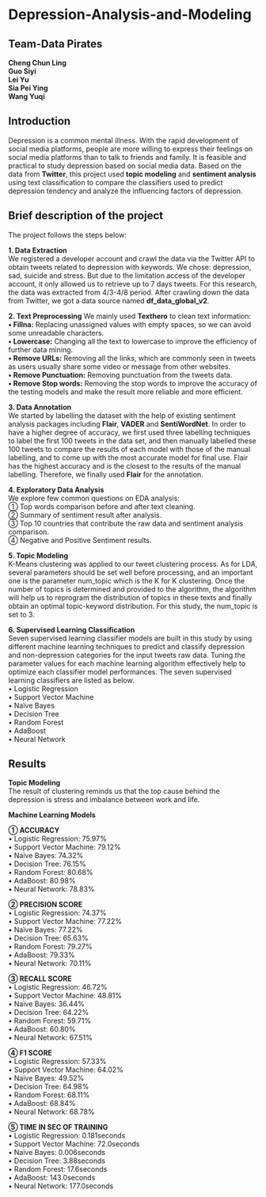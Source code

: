# Depression-Analysis-and-Modeling
## Team-Data Pirates  
**Cheng Chun Ling**  
**Guo Siyi**  
**Lei Yu**  
**Sia Pei Ying**  
**Wang Yuqi**  
## Introduction  
Depression is a common mental illness. With the rapid development of social media platforms, people are more willing to express their feelings on social media platforms than to talk to friends and family. It is feasible and practical to study depression based on social media data. Based on the data from **Twitter**, this project used **topic modeling** and **sentiment analysis** using text classification to compare the classifiers used to predict depression tendency and analyze the influencing factors of depression.  
## Brief description of the project  
The project follows the steps below:  

**1. Data Extraction**  
We registered a developer account and crawl the data via the Twitter API to obtain tweets related to depression with keywords. We chose: depression, sad, suicide and stress. But due to the limitation access of the developer account, it only allowed us to retrieve up to 7 days tweets. For this research, the data was extracted from 4/3-4/8 period. After crawling down the data from Twitter, we got a data source named **df_data_global_v2**.  

**2. Text Preprocessing**
We mainly used **Texthero** to clean text information:  
**•	Fillna:** Replacing unassigned values with empty spaces, so we can avoid some unreadable characters.  
**•	Lowercase:** Changing all the text to lowercase to improve the efficiency of further data mining.  
**•	Remove URLs:** Removing all the links, which are commonly seen in tweets as users usually share some video or message from other websites.  
**•	Remove Punctuation:** Removing punctuation from the tweets data.   
**•	Remove Stop words:** Removing the stop words to improve the accuracy of the testing models and make the result more reliable and more efficient.  

**3. Data Annotation**  
We started by labelling the dataset with the help of existing sentiment analysis packages including **Flair**, **VADER** and **SentiWordNet**. In order to have a higher degree of accuracy, we first used three labelling techniques to label the first 100 tweets in the data set, and then manually labelled these 100 tweets to compare the results of each model with those of the manual labelling, and to come up with the most accurate model for final use. Flair has the highest accuracy and is the closest to the results of the manual labelling. Therefore, we finally used **Flair** for the annotation.  
  
**4. Exploratory Data Analysis**  
We explore few common questions on EDA analysis:  
① Top words comparison before and after text cleaning.  
② Summary of sentiment result after analysis.  
③ Top 10 countries that contribute the raw data and sentiment analysis comparison.  
④	Negative and Positive Sentiment results.  

**5. Topic Modeling**  
K-Means clustering was applied to our tweet clustering process. As for LDA, several parameters should be set well before processing, and an important one is the parameter num_topic which is the K for K clustering. Once the number of topics is determined and provided to the algorithm, the algorithm will help us to reprogram the distribution of topics in these texts and finally obtain an optimal topic-keyword distribution. For this study, the num_topic is set to 3.  

**6. Supervised Learning Classification**  
Seven supervised learning classifier models are built in this study by using different machine learning techniques to predict and classify depression and non-depression categories for the input tweets raw data. Tuning the parameter values for each machine learning algorithm effectively help to optimize each classifier model performances. The seven supervised learning classifiers are listed as below.  
•	Logistic Regression  
•	Support Vector Machine  
•	Naïve Bayes   
•	Decision Tree  
•	Random Forest  
•	AdaBoost  
•	Neural Network  

## Results  
**Topic Modeling**  
The result of clustering reminds us that the top cause behind the depression is stress and imbalance between work and life.
  
**Machine Learning Models**    

**① ACCURACY**  
•	Logistic Regression: 75.97%  
•	Support Vector Machine: 79.12%  
•	Naïve Bayes: 74.32%   
•	Decision Tree: 76.15%  
•	Random Forest: 80.68%  
•	AdaBoost: 80.98%  
•	Neural Network: 78.83%
  
**② PRECISION SCORE**  
•	Logistic Regression: 74.37%  
•	Support Vector Machine: 77.22%  
•	Naïve Bayes: 77.22%   
•	Decision Tree: 65.63%  
•	Random Forest: 79.27%  
•	AdaBoost: 79.33%  
•	Neural Network: 70.11%  

**③ RECALL SCORE**   
•	Logistic Regression: 46.72%  
•	Support Vector Machine: 48.81%  
•	Naïve Bayes: 36.44%   
•	Decision Tree: 64.22%  
•	Random Forest: 59.71%  
•	AdaBoost: 60.80%  
•	Neural Network: 67.51%  

**④ F1 SCORE**   
•	Logistic Regression: 57.33%  
•	Support Vector Machine: 64.02%  
•	Naïve Bayes: 49.52%   
•	Decision Tree: 64.98%  
•	Random Forest: 68.11%  
•	AdaBoost: 68.84%  
•	Neural Network: 68.78%  

**⑤ TIME IN SEC OF TRAINING**   
•	Logistic Regression: 0.181seconds  
•	Support Vector Machine: 72.0seconds  
•	Naïve Bayes: 0.006seconds  
•	Decision Tree: 3.88seconds  
•	Random Forest: 17.6seconds  
•	AdaBoost: 143.0seconds  
•	Neural Network: 177.0seconds  

